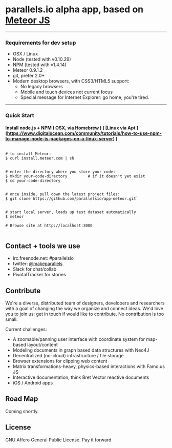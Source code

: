 # parallels.io alpha app, based on [Meteor JS](http://www.meteor.com)
---  

### Requirements for dev setup

* OSX / Linux
* Node (tested with v0.10.29)
* NPM (tested with v1.4.14) 
* Meteor 0.9.1.2
* git, prefer 2.0+
* Modern desktop browsers, with CSS3/HTML5 support:
   * No legacy browsers
   * Mobile and touch devices not current focus
   * Special message for Internet Explorer: go home, you're tired.  

  
---  
### Quick Start  


#### Install node.js + NPM ( [OSX, via Homebrew](http://thechangelog.com/install-node-js-with-homebrew-on-os-x ) ) ( [Linux via Apt ] (https://www.digitalocean.com/community/tutorials/how-to-use-npm-to-manage-node-js-packages-on-a-linux-server) )




```

# to install Meteor:
$ curl install.meteor.com | sh

```

  
  


```

# enter the directory where you store your code:
$ mkdir your-code-directory         # if it doesn't yet exist
$ cd your-code-directory

```


```

# once inside, pull down the latest project files:
$ git clone https://github.com/parallelsio/app-meteor.git`

```


```

# start local server, loads up test dataset automatically
$ meteor  

# Browse site at http://localhost:3000


```





## Contact + tools we use

* irc.freenode.net: #parallelsio
* twitter: [@makeparallels](http://www.twitter.com/makeparallels)
* Slack for chat/collab
* PivotalTracker for stories


## Contribute

We're a diverse, distributed team of designers, developers and researchers with a goal of changing the way we organize and connect ideas. We'd love you to join us: get in touch if would like to contribute. No contribution is too small.


Current challenges:

* A zoomable/panning user interface with coordinate system for map-based layout/content
* Modeling documents in graph based data structures with Neo4J
* Decentralized (no-cloud) infrastructure / file storage
* Browser extensions for clipping web content
* Matrix transformations-heavy, physics-based interactions with Famo.us JS
* Interactive documentation, think Bret Vector reactive documents
* iOS / Android apps


## Road Map

Coming shortly. 


## License

GNU Affero General Public License. Pay it forward.

